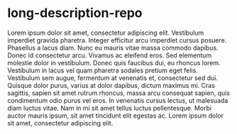 # long-description-repo
Lorem ipsum dolor sit amet, consectetur adipiscing elit. Vestibulum imperdiet gravida pharetra. Integer efficitur arcu imperdiet cursus posuere. Phasellus a lacus diam. Nunc eu mauris vitae massa commodo dapibus. Donec id consectetur arcu. Vivamus ac eleifend eros. Sed elementum molestie dolor in vestibulum. Donec quis faucibus dui, eu rhoncus lorem. Vestibulum in lacus vel quam pharetra sodales pretium eget felis. Vestibulum sem augue, fermentum at venenatis et, consectetur sed dui. Quisque dolor purus, varius at dolor dapibus, dictum maximus mi. Cras sagittis, sapien sit amet rutrum rhoncus, massa arcu consequat sapien, quis condimentum odio purus vel eros. In venenatis cursus lectus, ut malesuada diam luctus vitae. Nam in mi sit amet tellus luctus pellentesque. Morbi auctor mauris ipsum, sit amet tincidunt elit egestas ac. Lorem ipsum dolor sit amet, consectetur adipiscing elit.
